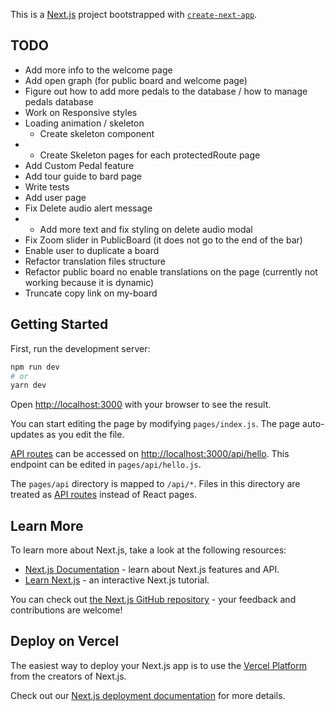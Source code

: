 This is a [Next.js](https://nextjs.org/) project bootstrapped with [`create-next-app`](https://github.com/vercel/next.js/tree/canary/packages/create-next-app).

## TODO
 - Add more info to the welcome page
 - Add open graph (for public board and welcome page)
 - Figure out how to add more pedals to the database / how to manage pedals database
 - Work on Responsive styles
 - Loading animation / skeleton
   - Create skeleton component
 - - Create Skeleton pages for each protectedRoute page
 - Add Custom Pedal feature
 - Add tour guide to bard page
 - Write tests
 - Add user page
 - Fix Delete audio alert message
 - - Add more text and fix styling on delete audio modal
 - Fix Zoom slider in PublicBoard (it does not go to the end of the bar)
 - Enable user to duplicate a board
 - Refactor translation files structure
 - Refactor public board no enable translations on the page (currently not working because it is dynamic)
 - Truncate copy link on my-board

## Getting Started

First, run the development server:

```bash
npm run dev
# or
yarn dev
```

Open [http://localhost:3000](http://localhost:3000) with your browser to see the result.

You can start editing the page by modifying `pages/index.js`. The page auto-updates as you edit the file.

[API routes](https://nextjs.org/docs/api-routes/introduction) can be accessed on [http://localhost:3000/api/hello](http://localhost:3000/api/hello). This endpoint can be edited in `pages/api/hello.js`.

The `pages/api` directory is mapped to `/api/*`. Files in this directory are treated as [API routes](https://nextjs.org/docs/api-routes/introduction) instead of React pages.

## Learn More

To learn more about Next.js, take a look at the following resources:

- [Next.js Documentation](https://nextjs.org/docs) - learn about Next.js features and API.
- [Learn Next.js](https://nextjs.org/learn) - an interactive Next.js tutorial.

You can check out [the Next.js GitHub repository](https://github.com/vercel/next.js/) - your feedback and contributions are welcome!

## Deploy on Vercel

The easiest way to deploy your Next.js app is to use the [Vercel Platform](https://vercel.com/new?utm_medium=default-template&filter=next.js&utm_source=create-next-app&utm_campaign=create-next-app-readme) from the creators of Next.js.

Check out our [Next.js deployment documentation](https://nextjs.org/docs/deployment) for more details.
